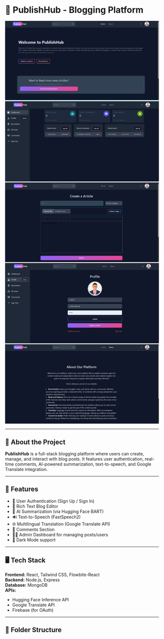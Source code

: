 # 📰 PublishHub - Blogging Platform

![Home Page](client/assets/Home.png)
![Dashboard](client/assets/dashboard.png)
![Article Page](client/assets/Artical.png)
![Profile Page](client/assets/profile.png)
![About Page](client/assets/About.png)

---

## 📌 About the Project

**PublishHub** is a full-stack blogging platform where users can create, manage, and interact with blog posts. It features user authentication, real-time comments, AI-powered summarization, text-to-speech, and Google Translate integration.

---

## 🚀 Features

- 🔐 User Authentication (Sign Up / Sign In)
- 📝 Rich Text Blog Editor
- 🧠 AI Summarization (via Hugging Face BART)
- 🔊 Text-to-Speech (FastSpeech2)
- 🌐 Multilingual Translation (Google Translate API)
- 💬 Comments Section
- 🧑‍💼 Admin Dashboard for managing posts/users
- 🌙 Dark Mode support

---

## 🖥️ Tech Stack

**Frontend:** React, Tailwind CSS, Flowbite-React  
**Backend:** Node.js, Express  
**Database:** MongoDB  
**APIs:**

- Hugging Face Inference API
- Google Translate API
- Firebase (for OAuth)

---

## 🧩 Folder Structure
